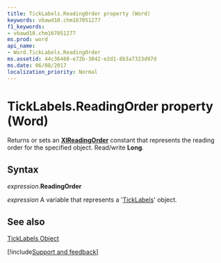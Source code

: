 ```yaml
---
title: TickLabels.ReadingOrder property (Word)
keywords: vbawd10.chm167051277
f1_keywords:
- vbawd10.chm167051277
ms.prod: word
api_name:
- Word.TickLabels.ReadingOrder
ms.assetid: 44c36468-e72b-3042-e2d1-8b3a7323d97d
ms.date: 06/08/2017
localization_priority: Normal
---
```



# TickLabels.ReadingOrder property (Word)

Returns or sets an  **[XlReadingOrder](Word.XlReadingOrder.md)** constant that represents the reading order for the specified object. Read/write **Long**.


## Syntax

_expression_.**ReadingOrder**

_expression_ A variable that represents a '[TickLabels](Word.TickLabels.md)' object.


## See also


[TickLabels Object](Word.TickLabels.md)

[!include[Support and feedback](~/includes/feedback-boilerplate.md)]
